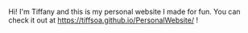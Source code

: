 Hi! I'm Tiffany and this is my personal website I made for fun. You can check it out at https://tiffsoa.github.io/PersonalWebsite/ !
